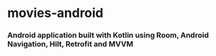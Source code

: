 # movies-android

<h3>Android application built with Kotlin using Room, Android Navigation, Hilt, Retrofit and MVVM</h3>
